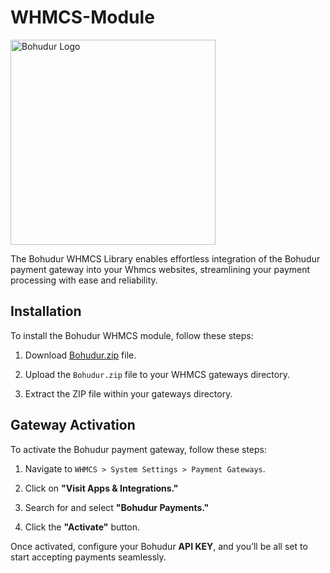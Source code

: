 # WHMCS-Module
<img src="https://bohudur.one/bohudurlogo.png" alt="Bohudur Logo" width="328"/>

The Bohudur WHMCS Library enables effortless integration of the Bohudur payment gateway into your Whmcs websites, streamlining your payment processing with ease and reliability.

## Installation
To install the Bohudur WHMCS module, follow these steps:

1. Download [Bohudur.zip](https://github.com/BohudurOne/WHMCS-Module/raw/refs/heads/main/Bohudur.zip) file.

2. Upload the `Bohudur.zip` file to your WHMCS gateways directory.

3. Extract the ZIP file within your gateways directory.

## Gateway Activation

To activate the Bohudur payment gateway, follow these steps:

1. Navigate to `WHMCS > System Settings > Payment Gateways`.

2. Click on **"Visit Apps & Integrations."**

3. Search for and select **"Bohudur Payments."**

4. Click the **"Activate"** button.

Once activated, configure your Bohudur **API KEY**, and you’ll be all set to start accepting payments seamlessly.
